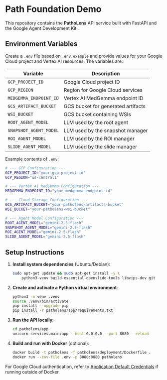 # Path Foundation Demo

This repository contains the **PathoLens** API service built with FastAPI and the Google Agent Development Kit.

## Environment Variables
Create a `.env` file based on `.env.example` and provide values for your Google Cloud project and Vertex AI resources. The variables are:

| Variable | Description |
| --- | --- |
| `GCP_PROJECT_ID` | Google Cloud project ID |
| `GCP_REGION` | Region for Google Cloud services |
| `MEDGEMMA_ENDPOINT_ID` | Vertex AI MedGemma endpoint ID |
| `GCS_ARTIFACT_BUCKET` | GCS bucket for generated artifacts |
| `WSI_BUCKET` | GCS bucket containing WSIs |
| `ROOT_AGENT_MODEL` | LLM used by the root agent |
| `SNAPSHOT_AGENT_MODEL` | LLM used by the snapshot manager |
| `ROI_AGENT_MODEL` | LLM used by the ROI manager |
| `SLIDE_AGENT_MODEL` | LLM used by the slide manager |

Example contents of `.env`:

```bash
# --- GCP Configuration ---
GCP_PROJECT_ID="your-gcp-project-id"
GCP_REGION="us-central1"

# --- Vertex AI MedGemma Configuration ---
MEDGEMMA_ENDPOINT_ID="your-medgemma-endpoint-id"

# --- Cloud Storage Configuration ---
GCS_ARTIFACT_BUCKET="your-patholens-artifacts-bucket"
WSI_BUCKET="your-patholens-wsi-bucket"

# --- Agent Model Configuration ---
ROOT_AGENT_MODEL="gemini-2.5-flash"
SNAPSHOT_AGENT_MODEL="gemini-2.5-flash"
ROI_AGENT_MODEL="gemini-2.5-flash"
SLIDE_AGENT_MODEL="gemini-2.5-flash"
```

## Setup Instructions

1. **Install system dependencies** (Ubuntu/Debian):
   ```bash
   sudo apt-get update && sudo apt-get install -y \
       python3-venv build-essential openslide-tools libvips-dev git
   ```

2. **Create and activate a Python virtual environment**:
   ```bash
   python3 -m venv .venv
   source .venv/bin/activate
   pip install --upgrade pip
   pip install -r patholens/app/requirements.txt
   ```

3. **Run the API locally**:
   ```bash
   cd patholens/app
   uvicorn services.main:app --host 0.0.0.0 --port 8080 --reload
   ```

4. **Build and run with Docker** (optional):
   ```bash
   docker build -t patholens -f patholens/deployment/Dockerfile .
   docker run --env-file .env -p 8080:8080 patholens
   ```

For Google Cloud authentication, refer to [Application Default Credentials](https://cloud.google.com/docs/authentication/getting-started) if running outside of Docker.
